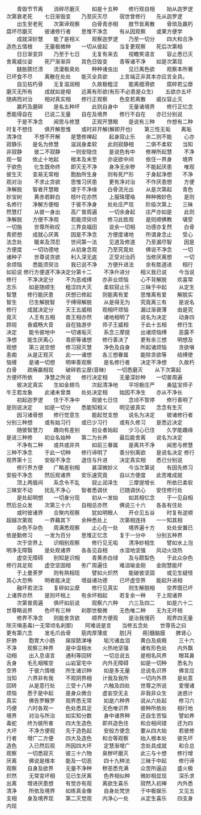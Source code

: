 <!-- { "loadSidebar": true } -->
　　青毁节节离　　消碎尽磨灭
　　如是十五种　　修行观自相
　　始从迦罗逻　　次第衰老死
　　七日渐毁变　　乃至灰灭尽
　　宿世曾修行　　先从迦罗逻
　　出生至老死　　次第谛观察
　　白骨青赤相　　肢节皆离散
　　骨琐及羸朽　　腐坏尽磨灭
　　彼诸修行者　　思惟不净念
　　有从因观察　　或果方便学
　　成就深妙慧　　能了是相义
　　观察迦罗逻　　乃至一切分
　　四大和合净　　造色五情根
　　无量极微种　　一切从彼起
　　当复更观察　　死后次第相
　　日日渐变异　　乃至于七日
　　无复有来去　　视瞻笑语言
　　容止悉已灭　　舍离威仪姿
　　死尸渐渐异　　其色日毁变
　　青等诸不净　　如是次第现
　　膖胀脓烂溃　　流漫极臭处
　　种种诸虫出　　见已离色欲
　　观察本所著　　已坏食不尽
　　离散在处处　　能灭全具欲
　　上言端正非其本亦应言全具。
　　自见枯朽骨　　无复滋润相
　　久故极粗涩　　能离细滑欲
　　腐碎若尘塺　　磨灭无所有
　　成就如是相　　远离有形欲(有形不必患是众生)
　　五欲亦五坏　　随病而对治
　　相对真实相　　修行正观察
　　色变若离散　　威仪容止灭
　　羸朽及磨碎　　是名五种坏
　　此则自身中　　无量诸境界
　　修行正忆念　　悉能得自在
　　已说二无量　　自在及境界
　　修行不自在　　亦已分别说
　　于是不净念　　闻思与修慧
　　正观开慧眼　　是说有三种
　　作想有二种　　时复不想住
　　俱开解思惟　　或时非开解(解即开也)
　　第三性无垢　　离垢清净住
　　不想不开解　　是慧修禅起
　　起身寂止乐　　余二则不能
　　心亦寂静乐　　是名为修慧
　　滋润身柔软　　此则寂静相
　　二俱不柔软　　当知非寂静
　　彼二不寂静　　一则安隐住
　　是说色有中　　修禅所起慧
　　不净观一智　　依止十地起
　　根本及未至　　亦说欲中间
　　依住一界身　　境界于欲色
　　化生既命终　　即灭无不净
　　身净无余秽　　不能起厌患
　　唯观彼生灭　　变易无常相
　　胞胎所生身　　则有死尸形
　　于身起净想　　不净观对治
　　不求止贪欲　　思惟习厌患
　　更有净对治　　不作厌患想
　　方便净解脱　　智者开慧眼
　　谓于不净缘　　白骨流光出
　　从是次第起　　青色妙宝树
　　黄赤若鲜白　　枝叶花亦然
　　上服珠璎珞　　种种微妙色
　　是则名修行　　净解方便相
　　于彼不净身　　处处庄严现
　　阶级次第上　　三昧然慧灯
　　从彼一身出　　高广普周遍
　　一切余身起　　庄严亦如是
　　此则净解脱　　方便不净观
　　若能须臾顷　　修习此胜观
　　是则顺佛教　　堪受一切施
　　世尊所称叹　　三界良福田
　　说余一切相　　功德亦复然
　　白骨青瘀想　　成就心厌离
　　因是不净念　　方便度诸地
　　所谓身念止　　受心法念处
　　暖来及顶忍　　世间第一法
　　见道及修道　　乃至漏尽智
　　因是方便度　　一切功德地
　　从初身念观　　乃至究竟处
　　佛说不净念　　一切诸种子
　　世尊说贪欲　　利入深无底
　　正受对治药　　当修厌离想
　　一切余烦恼　　悉能须臾治
　　我已说不净　　方便升进法
　　余有胜道进　　相行如前说
修行方便道不净决定分第十二
　　不净升进分　　相义我已说
　　今当说修行　　不净决定分
　　不为恶戒缚　　亦非业烦恼
　　心不背解脱　　欢喜常志乐
　　如是随顺生　　粗涩四大灭
　　柔软寂止乐　　三昧于中起
　　从定生智慧　　修行能厌患
　　厌想已修起　　则能离有爱
　　思惟离有爱　　解脱实智生
　　已生解脱智　　于缚得解脱
　　从是得无为　　究竟离三有
　　是说名修行　　成就决定分
　　天王五威相　　观相坏烦恼
　　漏过渐衰薄　　由是究竟灭
　　人王有五相　　兽王相亦然
　　诸地相明了　　说名为决定
　　动身四顾视　　奋威畅大音
　　自在独游步　　师子王威相
　　于此十五相　　修行生决定
　　能令彼地中　　一切诸垢灭
　　系念三摩提　　出诸烦恼缚
　　恶露不净想　　能生厌离心
　　青瘀等诸想　　修行善决了
　　更有余三想　　明想及观想
　　第三说空想　　修习寂灭慧
　　净色及自身　　所起诸烦恼
　　贪欲嗔恚痴　　从是正观灭
　　此一一诸想　　各三想眷属
　　能除贪欲等　　结缚使恼缠
　　是诸一切想　　明审善观察
　　是名修行者　　决定不净想
　　久故朽白骨　　疏瘠羸相现
　　破碎若尘塺(音昧)　　一切悉磨灭
　　从下次第起　　方便坏所依
　　净慧之所说　　修行决定相
　　无量深妙种　　一切普周遍
　　彼决定真实　　生如金翅鸟
　　次起清净地　　平坦极庄严
　　勇猛宝师子　　牛王若龙象
　　此诸未曾类　　处处决定相
　　始因不净生　　亦从不净长
　　初起迦罗逻　　住于不净中
　　观彼七日住　　念顷不暂停
　　修行善明了　　是则说决定
　　如是一切分　　悉能知相义
　　明见彼真实　　念念有生灭
　　因习诸骨想　　修行觉意生
　　能起觉支想　　说名为决定
　　彼诸修行者　　分别三种想
　　或有始习行　　或已少习行
　　或有久修习　　是悉近决定
　　随彼智慧力　　趣向有差别
　　初业者始起　　少习心已住
　　久学能趣缘　　是说三种修
　　初业名始种　　第二为长养
　　最后能舍离　　说名为决定
　　不净有二种　　或共或非共
　　如前三眷属　　是离共不净
　　闻思与修慧　　三种不净念
　　于此一切种　　修行谛明了
　　善分别离欲　　是说名决定
修行观界第十三
　　安般不净念　　退住与升进
　　决定真实相　　悉已分别说
　　修行界方便　　广略差别相
　　甚深微妙义　　今当次第说
　　有因先修习　　安般不净念
　　然后观诸界　　安乐速究竟
　　自以方便度　　此苦难成就
　　顶上两眉间　　系念令不乱
　　寂止润泽生　　三摩提增长
　　所依已柔软　　三昧安不动
　　扰乱不净心　　智者悉调伏
　　已随调伏心　　安住修行处
　　是处起明想　　一切身分现
　　初从一发始　　如其相忆念
　　于一见自相　　然后总众发
　　次第三十六　　自相总亦然
　　佛说三十六　　各各有住处
　　或时彼诸界　　合聚内观察
　　犹如明眼人　　开仓见五谷
　　时复有逆顺　　超越次第观
　　一界藉其下　　余种悉处上
　　次第相连持　　一一知其相
　　杂色不杂色　　周满悉观察
　　止心在一处　　境界遍十方
　　处处安置已　　依是勤修习
　　一发为百分　　思惟正忆念
　　复于一分中　　分别五种界
　　次于空界上　　识相别观察
　　修行见无垢　　清净妙相生
　　譬如水上泡　　明净无障翳
　　是处观诸界　　各各见自相
　　水湿地坚强　　风动火烧热
　　虚空无障碍　　别知是识相
　　青黄赤白绿　　及与颇梨色
　　于此众杂色　　修行具足观
　　虚空坚固相　　弥广周遍住
　　难沮喻金刚　　金刚慧能坏
　　于上曼荼罗　　则有熟相现
　　譬如火炽然　　能破彼坚固
　　或见生疑怪　　其心大恐怖
　　明者能决定　　增益诸功德
　　已坏虚空界　　能起升进相
　　融坏若流注　　复碎如尘塺
　　修行见真实　　则生解脱相
　　空界既已坏　　上诸界亦然
　　是则坏相上　　有余坏相起
　　若复余一种　　于上观诸界
　　次第普周遍　　俱坏如前说
　　观察六六种　　六三及四二
　　如是六十二　　世尊略说界
　　色坏有三种　　刹那世极微
　　无色唯二种　　无为无坏相
　　修界不净念　　则能舍贪欲
　　顺界方便观　　是治我慢药
　　观界四无量　　除灭嗔恚毒(一无常顷名刹那)
　　阿难说是言　　当修五念处
　　世尊告之曰　　更有第六念
　　发毛爪齿骨　　筋肉厚薄皮
　　肪[月　　冊]髓脑膜　　脾肾心肝肺
　　胞胃大小肠　　屎尿脓涕唾
　　垢污诸血泪　　黄白及痰癊
　　三十六不净　　观察三种界
　　是中湿相水　　火热地坚强
　　诸有形色处　　内外飘动相
　　出入息语言　　通利等回转
　　一切总说五　　是相名风界
　　眼耳鼻舌身　　毛孔咽喉空
　　山岩室宅中　　内外无障碍
　　如是一切种　　悉名为空界
　　于彼六情根　　所生诸识种
　　如是多无量　　总说名识界
　　佛言应当知　　六界非有我
　　不观阴界相　　计我及我所
　　一切内外界　　是处意回转
　　从是意行处　　三受十八种
　　六触及四处　　世尊之所说
　　爱慢诸烦恼　　悉于是中起
　　是身众微合　　虚妄空无主
　　非我非众生　　迷惑计真实
　　佛告罗睺罗　　观界悉无常
　　如是六种界　　说从六处起
　　修习六巧便　　六时各观一
　　色处悉具足　　无色唯识界
　　彼种所依处　　相行地境界
　　对治与所治　　如实知分数
　　身中诸界种　　还自生苦恼
　　譬如养毒蛇　　终为彼所害
　　四大生造色　　即共造色住
　　和合相间错　　还为四大坏
　　不净方便观　　先于造色起
　　安般方便念　　要从四大始
　　若彼修行者　　增广二方便
　　四大及造色　　和合等观察
　　始入根本处　　彼先坏造色
　　入已然后观　　所因四大坏
　　定慧渐增广　　念处具成就
　　和合总观察　　一切悉寂灭
　　彼三十六物　　臭秽坏磨灭
　　此三与十想　　修行增厌离
　　佛说是根本　　能及一切恶
　　四十九种法　　三昧于中起
　　修行谛观察　　自身及欲界
　　无量不净种　　秽恶悉充满
　　众苦所逼迫　　盛火极炽然
　　无常变坏相　　见已生厌离
　　色界相似种　　微妙相显现
　　深乐求出离　　增进厌患想
　　有觉亦有观　　离欲生喜乐
　　寂然入初禅　　内外悉清净
　　所依及境界　　如练真金像
　　自身处梵世　　于中极娱乐
　　又见五支相　　身及境界现
　　第二灭觉观　　内净心一处
　　从定生喜乐　　四支身内现
